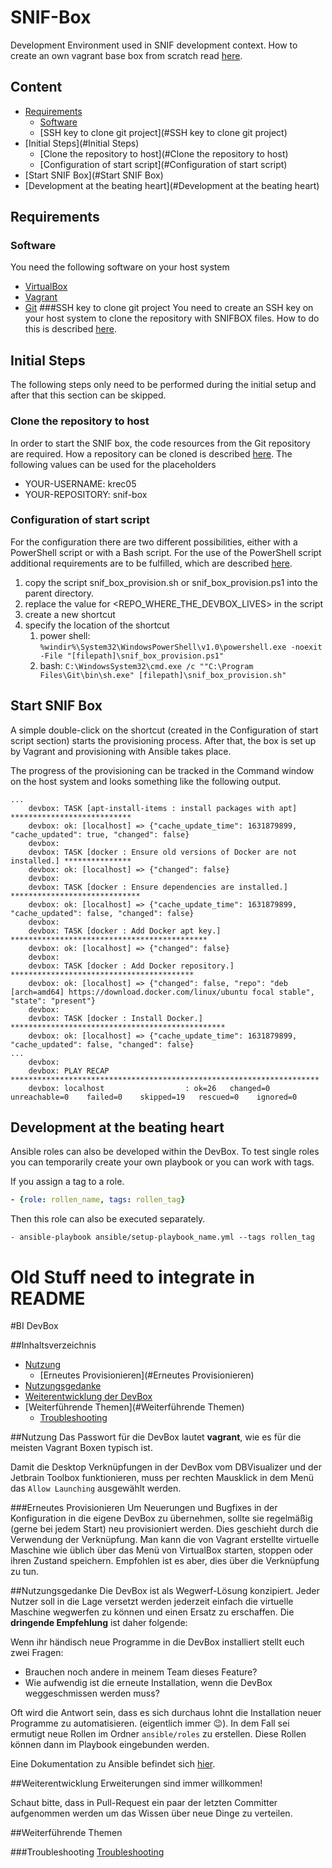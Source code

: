 # SNIF-Box
Development Environment used in SNIF development context. How to create an own
vagrant base box from scratch read [here](docs/CreateVagrantBaseBox.md).

## Content
* [Requirements](#requirements)
  * [Software](#Software)
  * [SSH key to clone git project](#SSH key to clone git project)
* [Initial Steps](#Initial Steps)
  * [Clone the repository to host](#Clone the repository to host)
  * [Configuration of start script](#Configuration of start script)
* [Start SNIF Box](#Start SNIF Box) 
* [Development at the beating heart](#Development at the beating heart) 

## Requirements
### Software
You need the following software on your host system
* [VirtualBox](https://www.virtualbox.org/wiki/Downloads)
* [Vagrant](https://www.vagrantup.com/downloads.html)
* [Git](https://github.com/git-guides/install-git)
###SSH key to clone git project
You need to create an SSH key on your host system to clone the repository with SNIFBOX files.
How to do this is described [here](https://docs.github.com/en/authentication/connecting-to-github-with-ssh).

## Initial Steps
The following steps only need to be performed during the initial setup and after that this section can be
skipped.

### Clone the repository to host
In order to start the SNIF box, the code resources from the Git repository are required. How a repository 
can be cloned is described 
[here](https://docs.github.com/en/repositories/creating-and-managing-repositories/cloning-a-repository). 
The following values can be used for the placeholders
* YOUR-USERNAME: krec05
* YOUR-REPOSITORY: snif-box

### Configuration of start script
For the configuration there are two different possibilities, either with a PowerShell script or with a 
Bash script. For the use of the PowerShell script additional requirements are to be fulfilled, which are 
described [here](https://git-scm.com/book/en/v2/Appendix-A%3A-Git-in-Other-Environments-Git-in-PowerShell).
1. copy the script snif_box_provision.sh or snif_box_provision.ps1 into the parent directory.
2. replace the value for <REPO_WHERE_THE_DEVBOX_LIVES> in the script
3. create a new shortcut
4. specify the location of the shortcut
   1. power shell: `%windir%\System32\WindowsPowerShell\v1.0\powershell.exe -noexit -File "[filepath]\snif_box_provision.ps1"`
   2. bash: `C:\WindowsSystem32\cmd.exe /c ""C:\Program Files\Git\bin\sh.exe" [filepath]\snif_box_provision.sh"`


## Start SNIF Box
A simple double-click on the shortcut (created in the Configuration of start script section) starts the 
provisioning process. After that, the box is set up by Vagrant and provisioning with Ansible takes place.

The progress of the provisioning can be tracked in the Command window on the host system and looks 
something like the following output.
```shell script
...
    devbox: TASK [apt-install-items : install packages with apt] ***************************
    devbox: ok: [localhost] => {"cache_update_time": 1631879899, "cache_updated": true, "changed": false}
    devbox:
    devbox: TASK [docker : Ensure old versions of Docker are not installed.] ***************
    devbox: ok: [localhost] => {"changed": false}
    devbox:
    devbox: TASK [docker : Ensure dependencies are installed.] *****************************
    devbox: ok: [localhost] => {"cache_update_time": 1631879899, "cache_updated": false, "changed": false}
    devbox:
    devbox: TASK [docker : Add Docker apt key.] ********************************************
    devbox: ok: [localhost] => {"changed": false}
    devbox:
    devbox: TASK [docker : Add Docker repository.] *****************************************
    devbox: ok: [localhost] => {"changed": false, "repo": "deb [arch=amd64] https://download.docker.com/linux/ubuntu focal stable", "state": "present"}
    devbox:
    devbox: TASK [docker : Install Docker.] ************************************************
    devbox: ok: [localhost] => {"cache_update_time": 1631879899, "cache_updated": false, "changed": false}
...
    devbox:
    devbox: PLAY RECAP *********************************************************************
    devbox: localhost                  : ok=26   changed=0    unreachable=0    failed=0    skipped=19   rescued=0    ignored=0
``` 

## Development at the beating heart
Ansible roles can also be developed within the DevBox. To test single roles you
can temporarily create your own playbook or you can work with tags.

If you assign a tag to a role.

```yaml
- {role: rollen_name, tags: rollen_tag}
```

Then this role can also be executed separately.

```shell script
- ansible-playbook ansible/setup-playbook_name.yml --tags rollen_tag
```





# Old Stuff need to integrate in README

#BI DevBox

##Inhaltsverzeichnis
- [Nutzung](#Nutzung)
    * [Erneutes Provisionieren](#Erneutes Provisionieren)
- [Nutzungsgedanke](#nutzungsgedanke)
- [Weiterentwicklung der DevBox](#weiterentwicklung)
- [Weiterführende Themen](#Weiterführende Themen)
    * [Troubleshooting](#Troubleshooting)

##Nutzung
Das Passwort für die DevBox lautet **vagrant**, wie es für die meisten Vagrant Boxen typisch ist.

Damit die Desktop Verknüpfungen in der DevBox vom DBVisualizer und der Jetbrain Toolbox funktionieren,
muss per rechten Mausklick in dem Menü das `Allow Launching` ausgewählt werden.

###Erneutes Provisionieren
Um Neuerungen und Bugfixes in der Konfiguration in die eigene DevBox zu übernehmen, sollte sie
regelmäßig (gerne bei jedem Start) neu provisioniert werden. Dies geschieht durch die Verwendung der 
Verknüpfung. Man kann die von Vagrant erstellte virtuelle Maschine wie üblich über
das Menü von VirtualBox starten, stoppen oder ihren Zustand speichern. Empfohlen ist es aber, dies
über die Verknüpfung zu tun.


##Nutzungsgedanke
Die DevBox ist als Wegwerf-Lösung konzipiert. Jeder Nutzer soll in die Lage versetzt werden jederzeit
einfach die virtuelle Maschine wegwerfen zu können und einen Ersatz zu erschaffen.
Die **dringende Empfehlung** ist daher folgende:

Wenn ihr händisch neue Programme in die DevBox installiert stellt euch zwei Fragen:
* Brauchen noch andere in meinem Team dieses Feature?
* Wie aufwendig ist die erneute Installation, wenn die DevBox weggeschmissen werden muss?

Oft wird die Antwort sein, dass es sich durchaus lohnt die Installation neuer Programme zu
automatisieren. (eigentlich immer :wink:). In dem Fall sei ermutigt neue Rollen im Ordner `ansible/roles`
zu erstellen. Diese Rollen können dann im Playbook eingebunden werden.

Eine Dokumentation zu Ansible befindet sich [hier](https://docs.ansible.com/ansible/latest/user_guide/index.html).


##Weiterentwicklung
Erweiterungen sind immer willkommen!

Schaut bitte, dass in Pull-Request ein paar der letzten Committer aufgenommen werden um das Wissen über
neue Dinge zu verteilen.

##Weiterführende Themen

###Troubleshooting
[Troubleshooting](docs/trouble_shooting.md)
